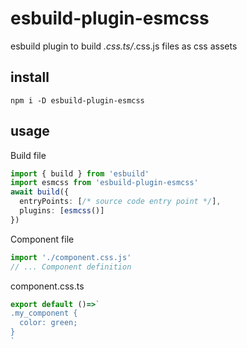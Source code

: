 # esbuild-plugin-esmcss

esbuild plugin to build *.css.ts/*.css.js files as css assets

## install

[//]: @formatter:off
```
npm i -D esbuild-plugin-esmcss
```
[//]: @formatter:on

## usage

Build file

[//]: @formatter:off
```ts
import { build } from 'esbuild'
import esmcss from 'esbuild-plugin-esmcss'
await build({
  entryPoints: [/* source code entry point */],
  plugins: [esmcss()]
})
```
[//]: @formatter:on

Component file

[//]: @formatter:off
```ts
import './component.css.js'
// ... Component definition
```
[//]: @formatter:on

component.css.ts

[//]: @formatter:off
```ts
export default ()=>`
.my_component {
  color: green;
}
`
```
[//]: @formatter:on

